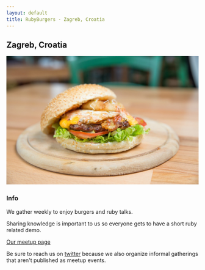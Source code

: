```yaml
---
layout: default
title: RubyBurgers - Zagreb, Croatia
---
```


## Zagreb, Croatia

![Burger Zagreb](/zagreb/burger_zagreb.jpg)

### Info

We gather weekly to enjoy burgers and ruby talks.

Sharing knowledge is important to us so everyone gets to have a short ruby
related demo.

[Our meetup page](http://www.meetup.com/rubyzg/)

Be sure to reach us on [twitter](https://twitter.com/rubyzagreb) because we also
organize informal gatherings that aren't published as meetup events.
